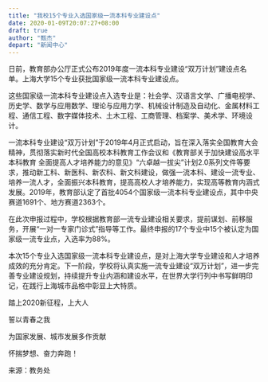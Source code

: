 ```yaml
---
title: "我校15个专业入选国家级一流本科专业建设点"
date: 2020-01-09T20:07:27+08:00
draft: true
author: "甄杰"
depart: "新闻中心"
---
```


日前，教育部办公厅正式公布2019年度一流本科专业建设“双万计划”建设点名单。上海大学15个专业获批国家级一流本科专业建设点。

这些国家级一流本科专业建设点入选专业是：社会学、汉语言文学、广播电视学、历史学、数学与应用数学、理论与应用力学、机械设计制造及自动化、金属材料工程、通信工程、数字媒体技术、土木工程、工商管理、档案学、美术学、环境设计。

一流本科专业建设“双万计划”于2019年4月正式启动，旨在深入落实全国教育大会精神，贯彻落实新时代全国高校本科教育工作会议和《教育部关于加快建设高水平本科教育 全面提高人才培养能力的意见》“六卓越一拔尖”计划2.0系列文件等要求，推动新工科、新医科、新农科、新文科建设，做强一流本科、建设一流专业、培养一流人才，全面振兴本科教育，提高高校人才培养能力，实现高等教育内涵式发展。2019年，教育部认定了首批4054个国家级一流本科专业建设点，其中中央赛道1691个、地方赛道2363个。

在此次申报过程中，学校根据教育部一流专业建设相关要求，提前谋划、前移服务，开展“一对一专家门诊式”指导等工作。最终申报的17个专业中15个被认定为国家级一流专业点，入选率为88%。

本次15个专业入选国家级一流本科专业建设点，是对上海大学专业建设和人才培养成效的充分肯定。下一阶段，学校将认真实施一流专业建设“双万计划”，进一步完善专业建设规划，持续提升专业内涵和建设水平，在世界大学行列中书写鲜明印记，在践行上海城市品格中彰显上大特质。

踏上2020新征程，上大人

誓以青春之我

为国家发展、城市发展多作贡献

怀揣梦想、奋力奔跑！

来源：教务处




